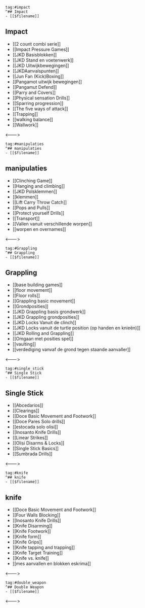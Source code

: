 ```expander
tag:#impact
^## Impact
- [[$filename]]
```
 
## Impact
- [[2 count combi serie]]
- [[Impact Pressure Games]]
- [[JKD Basisblokken]]
- [[JKD Stand en voetenwerk]]
- [[JKD Uitwijkbewegingen]]
- [[JKDAanvalspunten]]
- [[Jun Fan (Kick)Boxing]]
- [[Pangamot uitwijk bewegingen]]
- [[Pangamut Defend]]
- [[Parry and Covers]]
- [[Physical sensation Drills]]
- [[Sparring progression]]
- [[The five ways of attack]]
- [[Trapping]]
- [[walking balance]]
- [[Wallwork]]
 
<--->

```expander
tag:#manipulaties
^## manipulaties
- [[$filename]]
```
 
## manipulaties
- [[Clinching Game]]
- [[Hanging and climbing]]
- [[JKD Polsklemmen]]
- [[klemmen]]
- [[Lift Carry Throw Catch]]
- [[Pops and Pulls]]
- [[Protect yourself Drills]]
- [[Transport]]
- [[Vallen vanuit verschillende worpen]]
- [[worpen en overnames]]
 
<--->

```expander
tag:#Grappling
^## Grappling
- [[$filename]]
```
 
## Grappling
- [[base building games]]
- [[floor movement]]
- [[Floor rolls]]
- [[Grappling basic movement]]
- [[Grondposities]]
- [[JKD Grappling basis grondwerk]]
- [[JKD Grappling grondposities]]
- [[JKD Locks Vanuit de clinch]]
- [[JKD Locks vanuit de turtle position (op handen en knieën)]]
- [[JKD Rolling and Grappling]]
- [[Omgaan met posities spel]]
- [[vaulting]]
- [[verdediging vanvaf de grond tegen staande aanvaller]]
 
<--->
```expander
tag:#single_stick
^## Single Stick
- [[$filename]]
```
 
## Single Stick
- [[Abcedarios]]
- [[Clearings]]
- [[Doce Basic Movement and Footwork]]
- [[Doce Pares Solo drills]]
- [[estocada solo olisi]]
- [[Inosanto Knife Drills]]
- [[Linear Strikes]]
- [[Olisi Disarms & Locks]]
- [[Single Stick Basics]]
- [[Sumbrada Drills]]
 
<--->
```expander
tag:#knife
^## knife
- [[$filename]]
```
 
## knife
- [[Doce Basic Movement and Footwork]]
- [[Four Walls Blocking]]
- [[Inosanto Knife Drills]]
- [[Knife Disarming]]
- [[Knife Footwork]]
- [[Knife form]]
- [[Knife Grips]]
- [[Knife tapping and trapping]]
- [[Knife Target Training]]
- [[Knife vs. knife]]
- [[mes aanvallen en blokken eskrima]]
 
<--->
```expander
tag:#double_weapon
^## Double Weapon
- [[$filename]]
```
<--->
